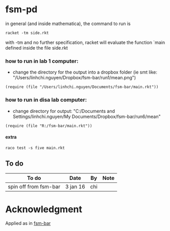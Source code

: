 # fsm-pd

in general (and inside mathematica), the command to run is

```
racket -tm side.rkt
```

with -tm and no further specification, racket will evaluate the function `main defined inside the file side.rkt

### how to run in lab 1 computer:

- change the directory for the output into a dropbox folder
(ie smt like: "/Users/linhchi.nguyen/Dropbox/fsm-bar/run1/mean.png")

```
(require (file "/Users/linhchi.nguyen/Documents/fsm-bar/main.rkt"))

```

### how to run in disa lab computer:
- change directory for output:
"C:/Documents and Settings/linhchi.nguyen/My Documents/Dropbox/fsm-bar/run6/mean"

```
(require (file "R:/fsm-bar/main.rkt"))
```

#### extra

```
raco test -s five main.rkt 
```

## To do

| To do         | Date          | By    | Note |
| ------------- |:-------------:| ----- |:----:|
| spin off from fsm-bar      | 3 jan 16 | chi | |
 
# Acknowledgment

Applied as in [fsm-bar](https://github.com/ayaderaghul/fsm-bar)

